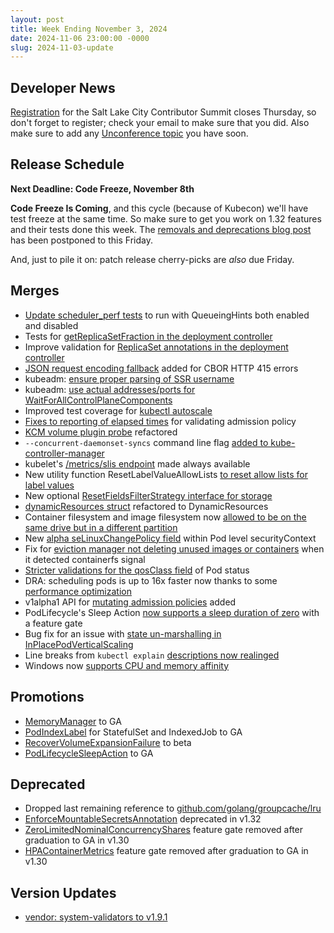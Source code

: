 ```yaml
---
layout: post
title: Week Ending November 3, 2024
date: 2024-11-06 23:00:00 -0000
slug: 2024-11-03-update
---
```


## Developer News

[Registration](https://www.kubernetes.dev/events/2024/kcsna/registration/) for the Salt Lake City Contributor Summit closes Thursday, so don't forget to register; check your email to make sure that you did. Also make sure to add any [Unconference topic](https://github.com/kubernetes/community/issues/7993) you have soon.

## Release Schedule

**Next Deadline: Code Freeze, November 8th**

**Code Freeze Is Coming**, and this cycle (because of Kubecon) we'll have test freeze at the same time.  So make sure to get you work on 1.32 features and their tests done this week.  The [removals and deprecations blog post](https://github.com/kubernetes/community/issues/7993) has been postponed to this Friday.

And, just to pile it on: patch release cherry-picks are *also* due Friday.

## Merges

* [Update scheduler_perf tests](https://github.com/kubernetes/kubernetes/pull/128566) to run with QueueingHints both enabled and disabled
* Tests for [getReplicaSetFraction in the deployment controller](https://github.com/kubernetes/kubernetes/pull/128535)
* Improve validation for [ReplicaSet annotations in the deployment controller](https://github.com/kubernetes/kubernetes/pull/128527)
* [JSON request encoding fallback](https://github.com/kubernetes/kubernetes/pull/128497) added for CBOR HTTP 415 errors
* kubeadm: [ensure proper parsing of SSR username](https://github.com/kubernetes/kubernetes/pull/128487)
* kubeadm: [use actual addresses/ports for WaitForAllControlPlaneComponents](https://github.com/kubernetes/kubernetes/pull/128474)
* Improved test coverage for [kubectl autoscale](https://github.com/kubernetes/kubernetes/pull/128470)
* [Fixes to reporting of elapsed times](https://github.com/kubernetes/kubernetes/pull/128463) for validating admission policy
* [KCM volume plugin probe](https://github.com/kubernetes/kubernetes/pull/128455) refactored
* `--concurrent-daemonset-syncs` command line flag [added to kube-controller-manager](https://github.com/kubernetes/kubernetes/pull/128444)
* kubelet's [/metrics/slis endpoint](https://github.com/kubernetes/kubernetes/pull/128430) made always available
* New utility function ResetLabelValueAllowLists [to reset allow lists for label values](https://github.com/kubernetes/kubernetes/pull/128426)
* New optional [ResetFieldsFilterStrategy interface for storage](https://github.com/kubernetes/kubernetes/pull/128416)
* [dynamicResources struct](https://github.com/kubernetes/kubernetes/pull/128399) refactored to DynamicResources
* Container filesystem and image filesystem now [allowed to be on the same drive but in a different partition](https://github.com/kubernetes/kubernetes/pull/128344)
* New [alpha seLinuxChangePolicy field](https://github.com/kubernetes/kubernetes/pull/127981) within Pod level securityContext
* Fix for [eviction manager not deleting unused images or containers](https://github.com/kubernetes/kubernetes/pull/127874) when it detected containerfs signal
* [Stricter validations for the qosClass field](https://github.com/kubernetes/kubernetes/pull/127744) of Pod status
* DRA: scheduling pods is up to 16x faster now thanks to some [performance optimization](https://github.com/kubernetes/kubernetes/pull/127277)
* v1alpha1 API for [mutating admission policies](https://github.com/kubernetes/kubernetes/pull/127134) added
* PodLifecycle's Sleep Action [now supports a sleep duration of zero](https://github.com/kubernetes/kubernetes/pull/127094) with a feature gate
* Bug fix for an issue with [state un-marshalling in InPlacePodVerticalScaling](https://github.com/kubernetes/kubernetes/pull/126620)
* Line breaks from `kubectl explain` [descriptions now realinged](https://github.com/kubernetes/kubernetes/pull/126533)
* Windows now [supports CPU and memory affinity](https://github.com/kubernetes/kubernetes/pull/125296)

## Promotions

* [MemoryManager](https://github.com/kubernetes/kubernetes/pull/128517) to GA
* [PodIndexLabel](https://github.com/kubernetes/kubernetes/pull/128387) for StatefulSet and IndexedJob to GA
* [RecoverVolumeExpansionFailure](https://github.com/kubernetes/kubernetes/pull/128342) to beta
* [PodLifecycleSleepAction](https://github.com/kubernetes/kubernetes/pull/128046) to GA

## Deprecated

* Dropped last remaining reference to [github.com/golang/groupcache/lru](https://github.com/kubernetes/kubernetes/pull/128507)
* [EnforceMountableSecretsAnnotation](https://github.com/kubernetes/kubernetes/pull/128396) deprecated in v1.32
* [ZeroLimitedNominalConcurrencyShares](https://github.com/kubernetes/kubernetes/pull/126894) feature gate removed after graduation to GA in v1.30
* [HPAContainerMetrics](https://github.com/kubernetes/kubernetes/pull/126862) feature gate removed after graduation to GA in v1.30

## Version Updates

* [vendor: system-validators to v1.9.1](https://github.com/kubernetes/kubernetes/pull/128533)
